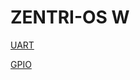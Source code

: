 # ZENTRI-OS W

[UART](https://docs.zentri.com/zentrios/w/3.2/cmd/variables/uart)

[GPIO](https://docs.zentri.com/hardware/zentri/amwx06/amwx06-peripherals)

